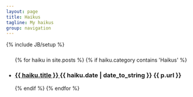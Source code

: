 ```yaml
---
layout: page
title: Haikus
tagline: My haikus
group: navigation
---
```

{% include JB/setup %}

<style media="screen" type="text/css">

html, body {
    background: url(assets/ocean.jpg) no-repeat center center fixed; 
    -webkit-background-size: cover;
    -moz-background-size: cover;
    -o-background-size: cover;
    background-size: cover;
}

</style>

<div class="floatingBox" style="margin-top:25px">
 <ul class="haikus">
      {% for haiku in site.posts %}
      {% if haiku.category contains 'Haikus' %}
      <li>
          <h3>
              <a href="{{ haiku.url }}">
                  {{ haiku.title }}
              </a>
              <span class="haiku-date">
                  {{ haiku.date | date_to_string }}
             </span>
             <span>
             {{ p.url }}
             </span>
         </h3>
     </li>
     {% endif %}
     {% endfor %}
 </ul>
</div>
